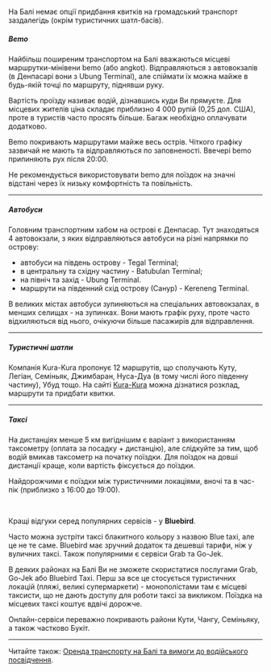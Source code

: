 

На Балі немає опції придбання квитків на громадський транспорт заздалегідь (окрім туристичних шатл-басів). 

##### Bemo

Найбільш поширеним транспортом на Балі вважаються місцеві маршрутки-мінівени bemo (або angkot). Відправляються з автовокзалів (в Денпасарі вони з Ubung Terminal), але спіймати їх можна майже в будь-якій точці по маршруту, піднявши руку. 

Вартість проїзду називає водій, дізнавшись куди Ви прямуєте. Для місцевих жителів ціна складає приблизно 4 000 рупій (0,25 дол. США), проте в туристів часто просять більше. Багаж необхідно оплачувати додатково.

Вemo покривають маршрутами майже весь острів. Чіткого графіку зазвичай не мають та відправляються по заповненості. Ввечері bemo припиняють рух після 20:00.

<section type="tip">

Не рекомендується використовувати bemo для поїздок на значні відстані через їх низьку комфортність та повільність.
</section>

***

##### Автобуси

Головним транспортним хабом на острові є Денпасар. Тут знаходяться 4 автовокзали, з яких відправляються автобуси на різні напрямки по острову:

- автобуси на південь острову - Tegal Terminal;
- в центральну та східну частину - Batubulan Terminal;
- на північ та захід - Ubung Terminal.
- маршрути на південний схід острову (Санур) - Kereneng Terminal.

В великих містах автобуси зупиняються на спеціальних автовокзалах, в менших селищах - на зупинках. Вони мають графік руху, проте часто відхиляються від нього, очікуючи більше пасажирів для відправлення.

***

##### Туристичні шатли

Компанія Kura-Kura пропонує 12 маршрутів, що сполучають Куту, Легіан, Семіньяк, Джимбаран, Нуса-Дуа (в тому числі його південну частину), Убуд тощо. На сайті [Kura-Kura](https://kura2bus.com/) можна дізнатися розклад, маршрути та придбати квитки.

***

##### Таксі


На дистанціях менше 5 км вигіднішим є варіант з використанням таксометру (оплата за посадку + дистанцію), але слідкуйте за тим, щоб водій вмикав таксометр на початку поїздки. Для поїздок на довші дистанції краще, коли вартість фіксується до поїздки.

<section>

Найдорожчими є поїздки між туристичними локаціями, вночі та в час-пік (приблизко з 16:00 до 19:00).
</section>

</br>

Кращі відгуки серед популярних сервісів - у **Bluebird**.

Часто можна зустріти таксі блакитного кольору з назвою Blue taxi, але це не те саме. Bluebird має зручний додаток та дешевші тарифи, ніж у вуличних таксі. Також популярними є сервіси Grab та Go-Jek.

<section type="warning" title="Зверніть увагу">

В деяких районах на Балі Ви не зможете скористатися послугами Grab, Go-Jek або Bluebird Taxi. Перш за все це стосується туристичних локацій (пляжі, великі супермаркети) - монополістами там є місцеві таксисти, що не дають доступу для роботи таксі за викликом. Поїздка на місцевих таксі коштує вдвічі дорожче.
</section>

Онлайн-сервіси переважно покривають райони Кути, Чангу, Семіньяку, а також частково Букіт.

***

Читайте також: [Оренда транспорту на Балі та вимоги до водійського посвідчення](/article/835d55871cf96173fc46df09d).

